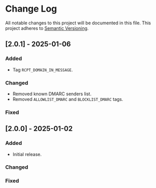 # Change Log

All notable changes to this project will be documented in this file. This project adheres to [Semantic Versioning](http://semver.org/).

## [2.0.1] - 2025-01-06

### Added
- Tag `RCPT_DOMAIN_IN_MESSAGE`.

### Changed
- Removed known DMARC senders list.
- Removed `ALLOWLIST_DMARC` and `BLOCKLIST_DMARC` tags.

### Fixed


## [2.0.0] - 2025-01-02

### Added
- Initial release.

### Changed

### Fixed
